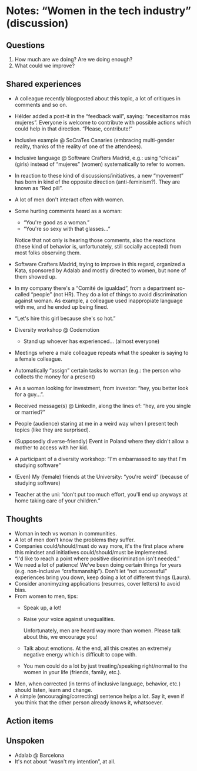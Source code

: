 # Notes: “Women in the tech industry” (discussion)

## Questions

1. How much are we doing? Are we doing enough? 
2. What could we improve?

## Shared experiences

- A colleague recently blogposted about this topic, a lot of critiques in comments and so on.
- Hélder added a post-it in the “feedback wall”, saying: “necesitamos más mujeres”. Everyone is welcome to contribute with possible actions which could help in that direction. “Please, contribute!”
- Inclusive example @ SoCraTes Canaries (embracing multi-gender reality, thanks of the reality of one of the attendees).
- Inclusive language @ Software Crafters Madrid, e.g.: using “chicas” (girls) instead of “mujeres” (women) systematically to refer to women.
- In reaction to these kind of discussions/initiatives, a new “movement” has born in kind of the opposite direction (anti-feminism?). They are known as “Red pill”.
- A lot of men don't interact often with women.
- Some hurting comments heard as a woman: 
  - “You're good as a woman.”
  - “You're so sexy with that glasses...”

  Notice that not only is hearing those comments, also the reactions (these kind of behavior is, unfortunately, still socially accepted) from most folks observing them.
  
- Software Crafters Madrid, trying to improve in this regard, organized a Kata, sponsored by Adalab and mostly directed to women, but none of them showed up.
- In my company there's a “Comité de igualdad”, from a department so-called “people” (not HR). They do a lot of things to avoid discrimination against woman. As example, a colleague used inappropiate language with me, and he ended up being fined.
- “Let's hire this girl because she's so hot.”
- Diversity workshop @ Codemotion
  - Stand up whoever has experienced... (almost everyone)
- Meetings where a male colleague repeats what the speaker is saying to a female colleague.
- Automatically “assign” certain tasks to woman (e.g.: the person who collects the money for a present)
- As a woman looking for investment, from investor: “hey, you better look for a guy...”.
- Received message(s) @ LinkedIn, along the lines of: “hey, are you single or married?”
- People (audience) staring at me in a weird way when I present tech topics (like they are surprised).
- (Supposedly diverse-friendly) Event in Poland where they didn't allow a mother to access with her kid.
- A participant of a diversity workshop: “I'm embarrassed to say that I'm studying software”
- (Even) My (female) friends at the University: “you're weird” (because of studying software)
- Teacher at the uni: “don't put too much effort, you'll end up anyways at home taking care of your children.”

## Thoughts

- Woman in tech vs woman in communities.
- A lot of men don't know the problems they suffer.
- Companies could/should/must do way more, it's the first place where this mindset and initiatives could/should/must be implemented.
- “I'd like to reach a point where positive discrimination isn't needed.”
- We need a lot of patience! We've been doing certain things for years (e.g. non-inclusive “craftsmanship”). Don't let “not successful” experiences bring you down, keep doing a lot of different things (Laura).
- Consider anonimyzing applications (resumes, cover letters) to avoid bias.
- From women to men, tips:
  - Speak up, a lot!
  - Raise your voice against unequalities.
  
    Unfortunately, men are heard way more than women. Please talk about this, we encourage you! 
    
  - Talk about emotions. At the end, all this creates an extremely negative energy which is difficult to cope with.
  - You men could do a lot by just treating/speaking right/normal to the women in your life (friends, family, etc.).
- Men, when corrected (in terms of inclusive language, behavior, etc.) should listen, learn and change.
- A simple (encouraging/correcting) sentence helps a lot. Say it, even if you think that the other person already knows it, whatsoever.

## Action items






## Unspoken

- Adalab @ Barcelona 
- It's not about “wasn't my intention”, at all.